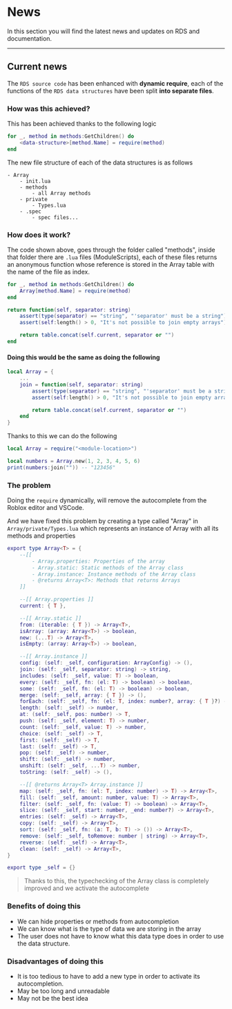 # News

In this section you will find the latest news and updates on RDS and documentation.

---

## Current news

The `RDS source code` has been enhanced with **dynamic require**, each of the functions of the `RDS data structures` have been split **into separate files**.

### How was this achieved?

This has been achieved thanks to the following logic

```lua linenums="1"
for _, method in methods:GetChildren() do
	<data-structure>[method.Name] = require(method)
end
```

The new file structure of each of the data structures is as follows

```
- Array
    - init.lua
    - methods
        - all Array methods
    - private
        - Types.lua
    - .spec
        - spec files...
```

### How does it work?

The code shown above, goes through the folder called "methods", inside that folder there are `.lua` files (ModuleScripts), each of these files returns an anonymous function whose reference is stored in the Array table with the name of the file as index.

```lua linenums="1" title="init.lua"
for _, method in methods:GetChildren() do
    Array[method.Name] = require(method)
end
```

```lua linenums="1"  title="join.lua"
return function(self, separator: string)
	assert(type(separator) == "string", "'separator' must be a string")
	assert(self:length() > 0, "It's not possible to join empty arrays")

	return table.concat(self.current, separator or "")
end
```

#### Doing this would be the same as doing the following

```lua linenums="1"
local Array = {
    ...
    join = function(self, separator: string)
        assert(type(separator) == "string", "'separator' must be a string")
        assert(self:length() > 0, "It's not possible to join empty arrays")

        return table.concat(self.current, separator or "")
    end
}
```

Thanks to this we can do the following

```lua
local Array = require("<module-location>")

local numbers = Array.new(1, 2, 3, 4, 5, 6)
print(numbers:join("")) -- "123456"
```

### The problem

Doing the `require` dynamically, will remove the autocomplete from the Roblox editor and VSCode.

And we have fixed this problem by creating a type called "Array" in `Array/private/Types.lua` which represents an instance of Array with all its methods and properties

```lua linenums="1" title="Types.lua"
export type Array<T> = {
	--[[
		- Array.properties: Properties of the array
		- Array.static: Static methods of the Array class
		- Array.instance: Instance methods of the Array class
		- @returns Array<T>: Methods that returns Arrays
	]]

	--[[ Array.properties ]]
	current: { T },

	--[[ Array.static ]]
	from: (iterable: { T }) -> Array<T>,
	isArray: (array: Array<T>) -> boolean,
	new: (...T) -> Array<T>,
	isEmpty: (array: Array<T>) -> boolean,

	--[[ Array.instance ]]
	config: (self: _self, configuration: ArrayConfig) -> (),
	join: (self: _self, separator: string) -> string,
	includes: (self: _self, value: T) -> boolean,
	every: (self: _self, fn: (el: T) -> boolean) -> boolean,
	some: (self: _self, fn: (el: T) -> boolean) -> boolean,
	merge: (self: _self, array: { T }) -> (),
	forEach: (self: _self, fn: (el: T, index: number?, array: { T }?) -> ()) -> (),
	length: (self: _self) -> number,
	at: (self: _self, pos: number) -> T,
	push: (self: _self, element: T) -> number,
	count: (self: _self, value: T) -> number,
	choice: (self: _self) -> T,
	first: (self: _self) -> T,
	last: (self: _self) -> T,
	pop: (self: _self) -> number,
	shift: (self: _self) -> number,
	unshift: (self: _self, ...T) -> number,
	toString: (self: _self) -> (),

	--[[ @returns Array<T> Array.instance ]]
	map: (self: _self, fn: (el: T, index: number) -> T) -> Array<T>,
	fill: (self: _self, amount: number, value: T) -> Array<T>,
	filter: (self: _self, fn: (value: T) -> boolean) -> Array<T>,
	slice: (self: _self, start: number, _end: number?) -> Array<T>,
	entries: (self: _self) -> Array<T>,
	copy: (self: _self) -> Array<T>,
	sort: (self: _self, fn: (a: T, b: T) -> ()) -> Array<T>,
	remove: (self: _self, toRemove: number | string) -> Array<T>,
	reverse: (self: _self) -> Array<T>,
	clean: (self: _self) -> Array<T>,
}

export type _self = {}
```

> Thanks to this, the typechecking of the Array class is completely improved and we activate the autocomplete

### Benefits of doing this

- We can hide properties or methods from autocompletion
- We can know what is the type of data we are storing in the array
- The user does not have to know what this data type does in order to use the data structure.

### Disadvantages of doing this

- It is too tedious to have to add a new type in order to activate its autocompletion.
- May be too long and unreadable
- May not be the best idea
